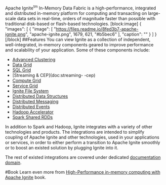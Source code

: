 Apache Ignite<sup>tm</sup> In-Memory Data Fabric is a high-performance, integrated and distributed in-memory platform for computing and transacting on large-scale data sets in real-time, orders of magnitude faster than possible with traditional disk-based or flash-based technologies.
[block:image]
{
  "images": [
    {
      "image": [
        "https://files.readme.io/8fed3b7-apache-ignite.png",
        "apache-ignite.png",
        1679,
        621,
        "#b5bec6"
      ],
      "caption": ""
    }
  ]
}
[/block]
##Features
You can view Ignite as a collection of independent, well-integrated, in-memory components geared to improve performance and scalability of your application. Some of these components include:

  * [Advanced Clustering](doc:cluster)
  * [Data Grid](doc:data-grid) 
  * [SQL Grid](doc:sql-grid) 
  * [Streaming & CEP](doc:streaming- -cep) 
  * [Compute Grid](doc:compute-grid) 
  * [Service Grid](doc:service-grid)
  * [Ignite File System](https://apacheignite-fs.readme.io/docs/in-memory-file-system)
  * [Distributed Data Structures](doc:queue-and-set) 
  * [Distributed Messaging](doc:messaging) 
  * [Distributed Events](doc:events) 
  * [Hadoop Accelerator](https://apacheignite-fs.readme.io/docs/hadoop-accelerator)
  * [Spark Shared RDDs](https://apacheignite-fs.readme.io/docs/ignite-for-spark)

In addition to Spark and Hadoop, Ignite integrates with a variety of other technologies and products. The integrations are intended to simplify coupling of Apache Ignite and other technologies, used in your applications or services, in order to either perform a transition to Apache Ignite smoothly or to boost an existed solution by plugging Ignite into it.

The rest of existed integrations are covered under dedicated [documentation domain](https://apacheignite-mix.readme.io/docs/getting-started).

#Book
Learn even more from [High-Performance in-memory computing with Apache Ignite](https://leanpub.com/ignite) book.